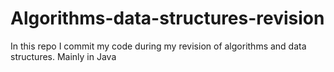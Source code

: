 # Algorithms-data-structures-revision
In this repo I commit my code during my revision of algorithms and data structures. Mainly in Java
